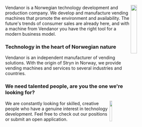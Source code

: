 <img src="https://assets.website-files.com/5f3247df97e9211627201cd9/5f6b39c7dc1b764da3bdca4d_Vendanor-propan-automat-splitt-alpha-p-1080.png" width="20%" align="right">Vendanor is a Norwegian technology development and production company. We develop and manufacture vending machines that promote the environment and availability. The future's trends of consumer sales are already here, and with a machine from Vendanor you have the right tool for a modern business model.

### Technology in the heart of Norwegian nature
Vendanor is an independent manufacturer of vending solutions. With the origin of Stryn in Norway, we provide vending machines and services to several industries and countries.

### We need talented people, are you the one we're looking for?

<img src="https://assets.website-files.com/5f3247df97e9211627201cd9/5ffc2163cb7b92bfd5600ea7_Vendanor-Spylerv%C3%A6skeautomat-02.png" width="13%" align="right">

We are constantly looking for skilled, creative people who have a genuine interest in technology development. Feel free to check out our positions or submit an open application.


